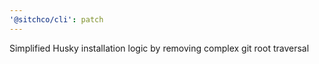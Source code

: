 ```yaml
---
'@sitchco/cli': patch
---
```


Simplified Husky installation logic by removing complex git root traversal
